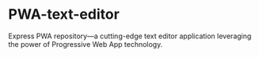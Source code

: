 # PWA-text-editor
Express PWA repository—a cutting-edge text editor application leveraging the power of Progressive Web App technology.
